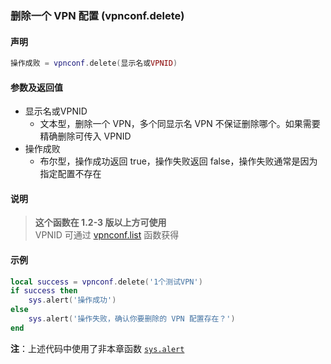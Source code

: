 ### 删除一个 VPN 配置 \(**vpnconf\.delete**\)


#### 声明
```lua
操作成败 = vpnconf.delete(显示名或VPNID)
```


#### 参数及返回值
- 显示名或VPNID
    - 文本型，删除一个 VPN，多个同显示名 VPN 不保证删除哪个。如果需要精确删除可传入 VPNID
- 操作成败
    - 布尔型，操作成功返回 true，操作失败返回 false，操作失败通常是因为指定配置不存在


#### 说明
> **这个函数在 1\.2\-3 版以上方可使用**  
> VPNID 可通过 [vpnconf.list](/Handbook/vpnconf/vpnconf.list.md) 函数获得  


#### 示例  
```lua
local success = vpnconf.delete('1个测试VPN')
if success then
    sys.alert('操作成功')
else
    sys.alert('操作失败，确认你要删除的 VPN 配置存在？')
end
```
**注**：上述代码中使用了非本章函数 [`sys.alert`](/Handbook/sys/sys.alert.md)

